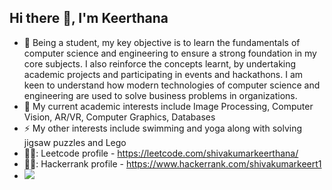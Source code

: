 <!--### Hi there 👋
- 🌱 I’m currently in the junior year of university, pursuing Computer Science and Engineering
- 😄 Pronouns: She/Her
- :thought_balloon: Current Interests: Image Processing, Computer Vision, AR/VR, Computer Graphics, Databases
- ⚡ Fun fact: Love swimming and solving jigsaw puzzles and Lego -->

<h2 align="left">Hi there 👋, I'm Keerthana</h2>

- 🌱 Being a student, my key objective is to learn the fundamentals of computer science and engineering to ensure a strong foundation in my core subjects. I also reinforce the concepts learnt, by undertaking academic projects and participating in events and hackathons. I am keen to understand how modern technologies of computer science and engineering are used to solve business problems in organizations.
-  :book: My current academic interests include Image Processing, Computer Vision, AR/VR, Computer Graphics, Databases
- ⚡ My other interests include swimming and yoga along with solving jigsaw puzzles and Lego
- 👩‍💻: Leetcode profile - https://leetcode.com/shivakumarkeerthana/
- 👩‍💻: Hackerrank profile - https://www.hackerrank.com/shivakumarkeert1
- ![](https://komarev.com/ghpvc/?username=KeerthanaShivakumar&color=grey)

<!--
**KeerthanaShivakumar/KeerthanaShivakumar** is a ✨ _special_ ✨ repository because its `README.md` (this file) appears on your GitHub profile.

Here are some ideas to get you started:
 - 🔭 I’m currently working on ... 
- 🌱 I’m currently learning ...
- 👯 I’m looking to collaborate on ...
- 🤔 I’m looking for help with ...
- 💬 Ask me about ...
- 📫 How to reach me: ...
- 😄 Pronouns: ...
- ⚡ Fun fact: ...
-->
